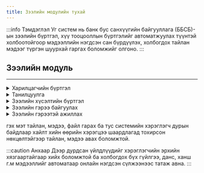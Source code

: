 ```yaml
---
title: Зээлийн модулийн тухай
---
```

:::info Тэмдэглэл
Уг систем нь банк бус санхүүгийн байгууллага (ББСБ)-ын зээлийн бүртгэл, хүү тооцооллын бүртгэлийг автоматжуулах түүнтэй холбоотойгоор мэдээллийн нэгдсэн сан бүрдүүлэх, холбогдох тайлан мэдээг түргэн шуурхай гаргах боломжийг олгоно.
:::

## Зээлийн модуль
___

<details>
<summary> Харилцагчийн бүртгэл </summary>

    - Зураг
    - Зээлдэгчийн дэлгэрэнгүй мэдээлэл
    - Гол хувь нийлүүлэгчдийн мэдээлэл
    - Компанийн захирлын тухай мэдээлэл
    - Зээлдэгчийн гэр бүлийн гишүүдийн дэлгэрэнгүй мэдээлэл
    - Зээл хүсэгчийн дансны мэдээлэл
    - Зээлдэгчийн хамаарал

</details>

 <details>
    <summary> Танилцуулга </summary>

    - ДАН системээр шинэ харилцагч үүсгэх
    - Зээлдэгчтэй холбоотой бичиг баримтын хуулбар, файлын сан

</details>

 <details>
    <summary> Зээлийн хүсэлтийн бүртгэл </summary>

    - Зээлийн хүсэлтийн үндсэн мэдээлэл
    - Барьцаа хөрөнгийн тухай мэдээлэл
    - Зээлдэгчийн 5C
    - Зээлдэгчийн санхүүгийн мэдээлэл
    - Эдийн засагчийн дүгнэлт
    - Захирал, зээлийн хорооны шийдвэр
    - Зээлийн хүсэлтэд хавсаргасан бичиг баримт, файлын сан

</details>

 <details>
    <summary> Зээлийн гэрээ байгуулах </summary>

    - Зээлийн үндсэн гэрээ (зээлийн төрлөөр)
    - Барьцаа хөрөнгө 
    - Баталгаа гэрээ 
    - Зээл төлөх график

 </details>

<details>
    <summary> Зээлийн гэрээтэй ажиллах </summary>

    - Зээлийн гэрээний сунгалт бүртгэх 
    - Хүүгийн өөрчлөлтийг бүртгэх 
    - Зээлийн ангилал шилжүүлэх 
    - Зээл хаах, түүхчилсэн санд бүртгэх 
    - Санамж оруулах (хүү төлөлтийг сануулах, хэрэглэгчийн оруулсан санамж) 
    - Явцын хяналтын тайлан оруулах 
    - Зээлийн гүйлгээ оруулах 
    - Лавлах сан 
    - Гэрээ болон гэрээтэй холбоотой бичиг баримт, файлын сан
    - Зээлийн гэрээ хэвлэх
    - Зохицуулагчийн тайлан мэдээ
    - Санхүүгийн шинжилгээ зээлдэгчийн дэлгэрэнгүй мэдээллийг агуулсан танилцуулах хуудас (Иргэн, байгууллага)
    - Холбогдох дотоод тайлан мэдээ
    - ЗМС-аас мэдээлэл татах, мэдээ илгээх

</details>

гэх мэт тайлан, мэдээ, файл гарах ба тус системийн хэрэглэгч дурын байдлаар хайлт хийн өөрийн хэрэгцээ шаардлагад тохирсон нөхцөлтэйгээр тайлан, мэдээ авах боломжтой.

:::caution Анхаар
Дээр дурдсан үйлдлүүдийг хэрэглэгчийн эрхийн хязгаартайгаар хийх боломжтой ба холбогдох бүх гүйлгээ, данс, ханш г.м мэдээллийг автоматаар онлайн нэгдсэн сүлжээнээс татаж авна.
:::



